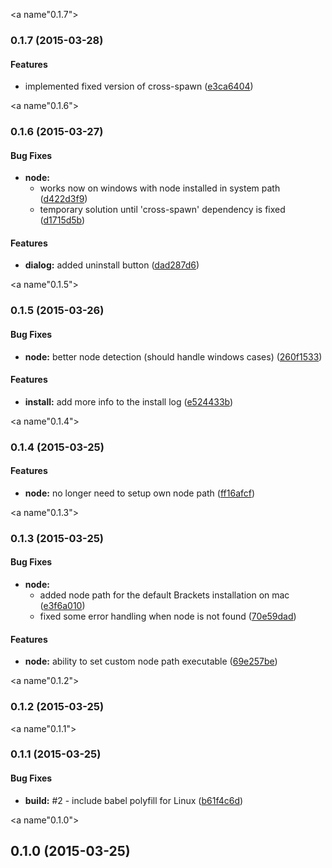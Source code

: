 <a name"0.1.7"></a>
### 0.1.7 (2015-03-28)


#### Features

* implemented fixed version of cross-spawn ([e3ca6404](https://github.com/zaggino/brackets-npm-registry/commit/e3ca6404))


<a name"0.1.6"></a>
### 0.1.6 (2015-03-27)


#### Bug Fixes

* **node:**
  * works now on windows with node installed in system path ([d422d3f9](https://github.com/zaggino/brackets-npm-registry/commit/d422d3f9))
  * temporary solution until 'cross-spawn' dependency is fixed ([d1715d5b](https://github.com/zaggino/brackets-npm-registry/commit/d1715d5b))


#### Features

* **dialog:** added uninstall button ([dad287d6](https://github.com/zaggino/brackets-npm-registry/commit/dad287d6))


<a name"0.1.5"></a>
### 0.1.5 (2015-03-26)


#### Bug Fixes

* **node:** better node detection (should handle windows cases) ([260f1533](https://github.com/zaggino/brackets-npm-registry/commit/260f1533))


#### Features

* **install:** add more info to the install log ([e524433b](https://github.com/zaggino/brackets-npm-registry/commit/e524433b))


<a name"0.1.4"></a>
### 0.1.4 (2015-03-25)


#### Features

* **node:** no longer need to setup own node path ([ff16afcf](https://github.com/zaggino/brackets-npm-registry/commit/ff16afcf))


<a name"0.1.3"></a>
### 0.1.3 (2015-03-25)


#### Bug Fixes

* **node:**
  * added node path for the default Brackets installation on mac ([e3f6a010](https://github.com/zaggino/brackets-npm-registry/commit/e3f6a010))
  * fixed some error handling when node is not found ([70e59dad](https://github.com/zaggino/brackets-npm-registry/commit/70e59dad))


#### Features

* **node:** ability to set custom node path executable ([69e257be](https://github.com/zaggino/brackets-npm-registry/commit/69e257be))


<a name"0.1.2"></a>
### 0.1.2 (2015-03-25)


<a name"0.1.1"></a>
### 0.1.1 (2015-03-25)


#### Bug Fixes

* **build:** #2 - include babel polyfill for Linux ([b61f4c6d](https://github.com/zaggino/brackets-npm-registry/commit/b61f4c6d))


<a name"0.1.0"></a>
## 0.1.0 (2015-03-25)


